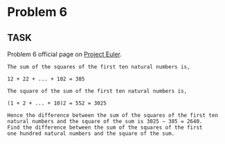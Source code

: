 Problem 6
===

## TASK ##

Problem 6 official page on [Project Euler](http://www.projecteuler.net/problem=6).

	The sum of the squares of the first ten natural numbers is,
	
	12 + 22 + ... + 102 = 385
	
	The square of the sum of the first ten natural numbers is,
	
	(1 + 2 + ... + 10)2 = 552 = 3025
	
	Hence the difference between the sum of the squares of the first ten
	natural numbers and the square of the sum is 3025 − 385 = 2640.
	Find the difference between the sum of the squares of the first
	one hundred natural numbers and the square of the sum.
